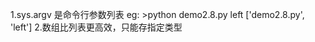 1.sys.argv   是命令行参数列表
    eg: >python demo2.8.py left
        ['demo2.8.py', 'left']
2.数组比列表更高效，只能存指定类型